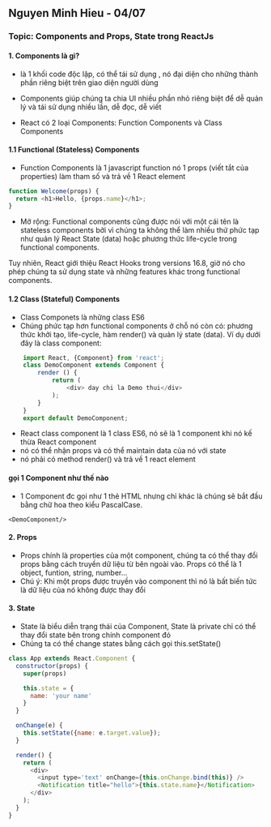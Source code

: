 ## Nguyen Minh Hieu - 04/07

### Topic: Components and Props, State trong ReactJs

#### 1. Components là gì?

- là 1 khối code độc lập, có thể tái sử dụng , nó đại diện cho những thành phần riêng biệt trên giao diện người dùng
- Components giúp chúng ta chia UI nhiều phần nhỏ riêng biệt để dễ quản lý và tái sử dụng nhiều lần, dễ đọc, dễ viết 

- React có 2 loại Components: Function Components và Class Components

#### 1.1 Functional (Stateless) Components
- Function Components là 1 javascript function nó 1 props (viết tắt của properties) làm tham số và trả về 1 React element 

``` javascript
function Welcome(props) {
  return <h1>Hello, {props.name}</h1>;
}
```

- Mở rộng: Functional components cũng được nói với một cái tên là stateless components bởi vì chúng ta không thể làm nhiều thứ phức tạp như quản lý React State (data) hoặc phương thức life-cycle trong functional components.

Tuy nhiên, React giới thiệu React Hooks trong versions 16.8, giờ nó cho phép chúng ta sử dụng state và những features khác trong functional components.

#### 1.2 Class (Stateful) Components
- Class Componets là những class ES6
- Chúng phức tạp hơn functional components ở chỗ nó còn có: phương thức khởi tạo, life-cycle, hàm render() và quản lý state (data). Ví dụ dưới đây là class component:

``` javascript
    import React, {Component} from 'react';
    class DemoComponent extends Component {
        render () {
            return (
                <div> day chi la Demo thui</div>
            );
        }
    }
    export default DemoComponent;
```

- React class component là 1 class ES6, nó sẽ là 1 component khi nó kế thừa React component
- nó có thể nhận props và có thể maintain data của nó với state
- nó phải có method render() và trả về 1 react element
#### gọi 1 Component như thế nào 
- 1 Component đc gọi như 1 thẻ HTML nhưng chỉ khác là chúng sẽ bắt đầu bằng chữ hoa theo kiểu PascalCase.
```
<DemoComponent/>
```

#### 2. Props
- Props chính là properties của một component, chúng ta có thể thay đổi props bằng cách truyền dữ liệu từ bên ngoài vào. Props có thể là 1 object, funtion, string, number...
- Chú ý: Khi một props được truyền vào component thì nó là bất biến tức là dữ liệu của nó không được thay đổi 

#### 3. State
- State là biểu diễn trạng thái của Component, State là private chỉ có thể thay đổi state bên trong chính component đó
- Chúng ta có thể change states bằng cách gọi this.setState()

``` javascript
class App extends React.Component {
  constructor(props) {
    super(props)

    this.state = {
      name: 'your name'
    }
  }

  onChange(e) {
    this.setState({name: e.target.value});
  }

  render() {
    return (
      <div>
        <input type='text' onChange={this.onChange.bind(this)} />
        <Notification title="hello">{this.state.name}</Notification>
      </div>
    );
  }
}
```